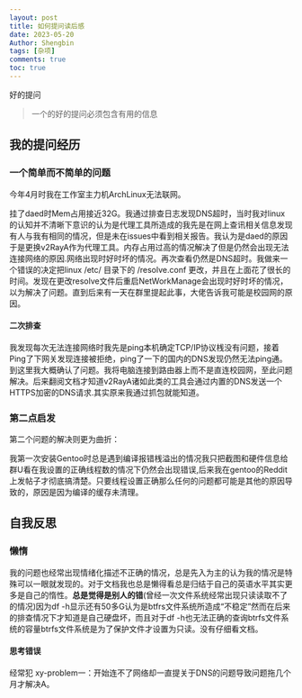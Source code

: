 ```yaml
---
layout: post
title: 如何提问读后感
date: 2023-05-20
Author: Shengbin 
tags: [杂项]
comments: true
toc: true
---
```


好的提问

>一个的好的提问必须包含有用的信息

## 我的提问经历

### 一个简单而不简单的问题

今年4月时我在工作室主力机ArchLinux无法联网。

挂了daed时Mem占用接近32G。我通过排查日志发现DNS超时，当时我对linux的认知并不清晰下意识的认为是代理工具所造成的我先是在网上查讯相关信息发现有人与我有相同的情况，但是未在issues中看到相关报告。我认为是daed的原因于是更换v2RayA作为代理工具。内存占用过高的情况解决了但是仍然会出现无法连接网络的原因.网络出现时好时坏的情况。再次查看仍然是DNS超时。我做来一个错误的决定把linux /etc/ 目录下的 /resolve.conf 更改，并且在上面花了很长的时间。发现在更改resolve文件后重启NetWorkManage会出现时好时坏的情况，以为解决了问题。直到后来有一天在群里提起此事，大佬告诉我可能是校园网的原因。

#### 二次排查

我发现每次无法连接网络时我先是ping本机确定TCP/IP协议桟没有问题，接着Ping了下网关发现连接被拒绝，ping了一下的国内的DNS发现仍然无法ping通。到这里我大概确认了问题。我将电脑连接到路由器上而不是直连校园网，至此问题解决。后来翻阅文档才知道v2RayA诸如此类的工具会通过内置的DNS发送一个HTTPS加密的DNS请求.其实原来我通过抓包就能知道。

### 第二点启发

第二个问题的解决则更为曲折：

我第一次安装Gentoo时总是遇到编译报错桟溢出的情况我只把截图和硬件信息给群U看在我设置的正确线程数的情况下仍然会出现错误,后来我在gentoo的Reddit上发帖子才彻底搞清楚。只要线程设置正确那么任何的问题都可能是其他的原因导致的，原因是因为编译的缓存未清理。


## 自我反思

### 懒惰

我的问题也经常出现情绪化描述不正确的情况，总是先入为主的认为我的情况是特殊可以一眼就发现的。对于文档我也总是懒得看总是归结于自己的英语水平其实更多是自己的惰性。**总是觉得是别人的错**(曾经一次文件系统经常出现只读读取不了的情况)因为df -h显示还有50多G认为是btfrs文件系统所造成“不稳定”然而在后来的排查情况下才知道是自己硬盘坏，而且对于df -h也无法正确的查询btrfs文件系统的容量btrfs文件系统是为了保护文件才设置为只读。没有仔细看文档。

#### 思考错误
经常犯 xy-problem一：开始连不了网络却一直提关于DNS的问题导致问题拖几个月才解决A。





